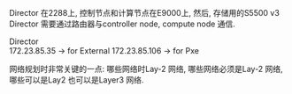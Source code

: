 Director  在2288上,  控制节点和计算节点在E9000上, 然后, 存储用的S5500 v3  
Director 需要通过路由器与controller node, compute node 通信. 


Director  
172.23.85.35   → for External 
172.23.85.106  → for Pxe 




网络规划时非常关键的一点:
哪些网络时Lay-2 网络, 哪些网络必须是Lay-2 网络,  哪些可以是Lay2 也可以是Layer3 网络. 

